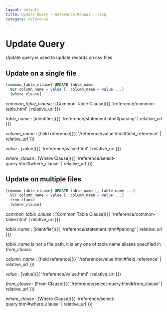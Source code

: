```yaml
---
layout: default
title: Update Query - Reference Manual - csvq
category: reference
---
```


# Update Query

Update query is used to update records on csv files.

## Update on a single file

```sql
[common_table_clause] UPDATE table_name
  SET column_name = value [, column_name = value ...]
  [where_clause]
```

_common_table_clause_
: [Common Table Clause]({{ '/reference/common-table.html' | relative_url }})

_table_name_
: [identifier]({{ '/reference/statement.html#parsing' | relative_url }})

_column_name_
: [field reference]({{ '/reference/value.html#field_reference' | relative_url }})

_value_
: [value]({{ '/reference/value.html' | relative_url }})

_where_clause_
: [Where Clause]({{ '/reference/select-query.html#where_clause' | relative_url }})

## Update on multiple files

```sql
[common_table_clause] UPDATE table_name [, table_name ...]
  SET column_name = value [, column_name = value ...]
  from_clause
  [where_clause]
```

_common_table_clause_
: [Common Table Clause]({{ '/reference/common-table.html' | relative_url }})

_table_name_
: [identifier]({{ '/reference/statement.html#parsing' | relative_url }})
  
  _table_name_ is not a file path, it is any one of table name aliases specified in _from_clause_. 

_column_name_
: [field reference]({{ '/reference/value.html#field_reference' | relative_url }})

_value_
: [value]({{ '/reference/value.html' | relative_url }})

_from_clause_
: [From Clause]({{ '/reference/select-query.html#from_clause' | relative_url }})

_where_clause_
: [Where Clause]({{ '/reference/select-query.html#where_clause' | relative_url }})
